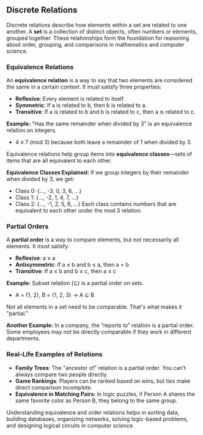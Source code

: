 ## Discrete Relations

Discrete relations describe how elements within a set are related to one another. A **set** is a collection of distinct objects, often numbers or elements, grouped together. These relationships form the foundation for reasoning about order, grouping, and comparisons in mathematics and computer science.

### Equivalence Relations

An **equivalence relation** is a way to say that two elements are considered the same in a certain context. It must satisfy three properties:

* **Reflexive**: Every element is related to itself.
* **Symmetric**: If a is related to b, then b is related to a.
* **Transitive**: If a is related to b and b is related to c, then a is related to c.

**Example:**
"Has the same remainder when divided by 3" is an equivalence relation on integers.

* 4 ≡ 7 (mod 3) because both leave a remainder of 1 when divided by 3.

Equivalence relations help group items into **equivalence classes**—sets of items that are all equivalent to each other.

**Equivalence Classes Explained:**
If we group integers by their remainder when divided by 3, we get:

* Class 0: {..., -3, 0, 3, 6, ...}
* Class 1: {..., -2, 1, 4, 7, ...}
* Class 2: {..., -1, 2, 5, 8, ...}
  Each class contains numbers that are equivalent to each other under the mod 3 relation.

### Partial Orders

A **partial order** is a way to compare elements, but not necessarily all elements. It must satisfy:

* **Reflexive**: a ≤ a
* **Antisymmetric**: If a ≤ b and b ≤ a, then a = b
* **Transitive**: If a ≤ b and b ≤ c, then a ≤ c

**Example:**
Subset relation (⊆) is a partial order on sets.

* A = {1, 2}, B = {1, 2, 3} → A ⊆ B

Not all elements in a set need to be comparable. That's what makes it "partial."

**Another Example:**
In a company, the “reports to” relation is a partial order. Some employees may not be directly comparable if they work in different departments.

### Real-Life Examples of Relations

* **Family Trees**: The "ancestor of" relation is a partial order. You can’t always compare two people directly.
* **Game Rankings**: Players can be ranked based on wins, but ties make direct comparison incomplete.
* **Equivalence in Matching Pairs**: In logic puzzles, if Person A shares the same favorite color as Person B, they belong to the same group.

Understanding equivalence and order relations helps in sorting data, building databases, organizing networks, solving logic-based problems, and designing logical circuits in computer science.

